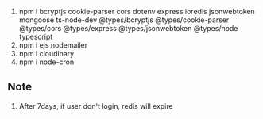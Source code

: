 1. npm i bcryptjs cookie-parser cors dotenv express ioredis jsonwebtoken
   mongoose ts-node-dev @types/bcryptjs @types/cookie-parser @types/cors
   @types/express @types/jsonwebtoken @types/node typescript
2. npm i ejs nodemailer
3. npm i cloudinary
4. npm i node-cron

## Note

1. After 7days, if user don't login, redis will expire
